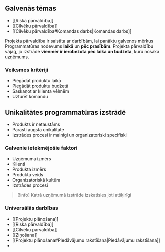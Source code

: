 ## Galvenās tēmas
- [[Riska pārvaldība]]
- [[Cilvēku pārvaldība]]
- [[Cilvēku pārvaldība#Komandas darbs|Komandas darbs]]

Projekta pārvaldība ir saistīta ar darbībām, lai panāktu galvenos mērķus Programmatūras nodevums **laikā** un **pēc prasībām**. Projekta pārvaldību vajag, jo izstrāde **vienmēr ir ierobežota pēc laika un budžeta**, kuru nosaka uzņēmums.

### Veiksmes kritēriji
- Piegādāt produktu laikā
- Piegādāt produktu budžetā
- Saskaņot ar klienta vēlmēm
- Uzturēt komandu

## Unikalitātes programmatūras izstrādē
- Produkts ir netaustāms
- Parasti augsta unikalitāte
- Izstrādes procesi ir mainīgi un organizatoriski specifiski
### Galvenie ietekmējošie faktori
- Uzņēmuma izmērs
- Klienti
- Produkta izmērs
- Produkta veids
- Organizatoriskā kultūra
- Izstrādes procesi
> [!info]
> Katrā uzņēmumā izstrāde izskatīsies ļoti atšķirīgi

### Universālās darbības
- [[Projektu plānošana]]
- [[Riska pārvaldība]]
- [[Cilvēku pārvaldība]]
- [[Ziņošana]]
- [[Projektu plānošana#Piedāvājumu rakstīšana|Piedāvājumu rakstīšana]]
- 




